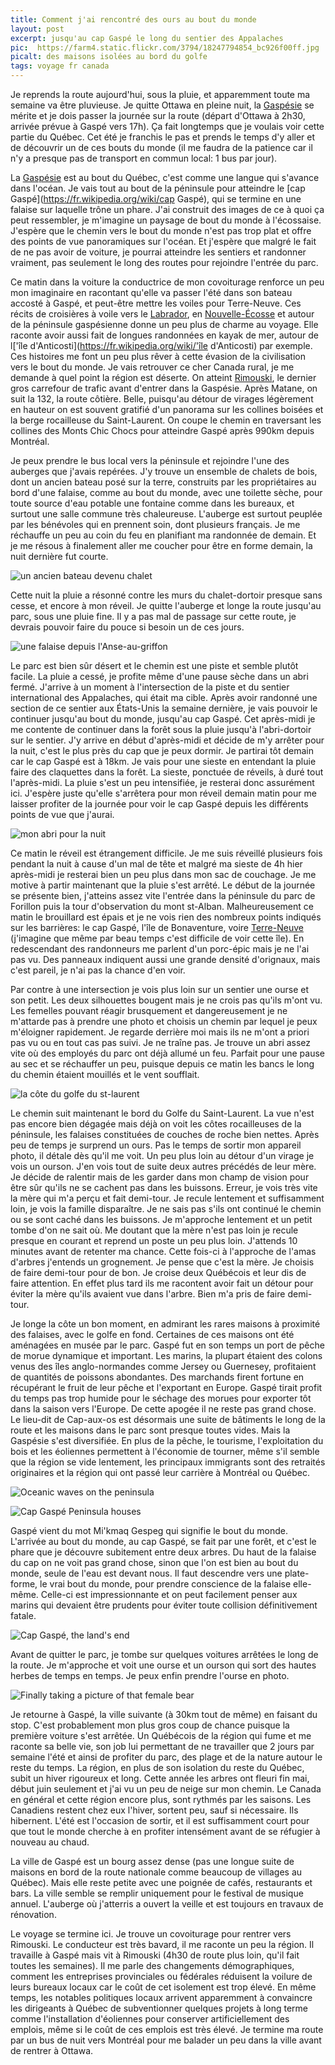 ```yaml
---
title: Comment j'ai rencontré des ours au bout du monde
layout: post
excerpt: jusqu'au cap Gaspé le long du sentier des Appalaches
pic:  https://farm4.static.flickr.com/3794/18247794854_bc926f00ff.jpg
picalt: des maisons isolées au bord du golfe
tags: voyage fr canada
---
```

Je reprends la route aujourd'hui, sous la pluie, et apparemment toute ma semaine va être pluvieuse.
Je quitte Ottawa en pleine nuit, la [Gaspésie](https://fr.wikipedia.org/wiki/Gaspésie) se mérite et je dois passer la journée sur la route (départ d'Ottawa à 2h30, arrivée prévue à Gaspé vers 17h).
Ça fait longtemps que je voulais voir cette partie du Québec. Cet été je franchis le pas et prends le temps d'y aller et de découvrir un de ces bouts du monde (il me faudra de la patience car il n'y a presque pas de transport en commun local: 1 bus par jour).

La [Gaspésie](https://fr.wikipedia.org/wiki/Gaspésie) est au bout du Québec, c'est comme une langue qui s'avance dans l'océan. Je vais tout au bout de la péninsule pour atteindre le [cap Gaspé](https://fr.wikipedia.org/wiki/cap Gaspé), qui se termine en une falaise sur laquelle trône un phare.
J'ai construit des images de ce à quoi ça peut ressembler, je m'imagine un paysage de bout du monde à l'écossaise. J'espère que le chemin vers le bout du monde n'est pas trop plat et offre des points de vue panoramiques sur l'océan. Et j'espère que malgré le fait de ne pas avoir de voiture, je pourrai atteindre les sentiers et randonner vraiment, pas seulement le long des routes pour rejoindre l'entrée du parc.

Ce matin dans la voiture la conductrice de mon covoiturage renforce un peu mon imaginaire en racontant qu'elle va passer l'été dans son bateau accosté à Gaspé, et peut-être mettre les voiles pour Terre-Neuve. Ces récits de croisières à voile vers le [Labrador](https://fr.wikipedia.org/wiki/Labrador), en [Nouvelle-Écosse](https://fr.wikipedia.org/wiki/Nouvelle-Écosse) et autour de la péninsule gaspésienne donne un peu plus de charme au voyage. Elle raconte avoir aussi fait de longues randonnées en kayak de mer, autour de l['île d'Anticosti](https://fr.wikipedia.org/wiki/'île d'Anticosti) par exemple. Ces histoires me font un peu plus rêver à cette évasion de la civilisation vers le bout du monde.
Je vais retrouver ce cher Canada rural, je me demande à quel point la région est déserte.
On atteint [Rimouski](https://fr.wikipedia.org/wiki/Rimouski), le dernier gros carrefour de trafic avant d'entrer dans la Gaspésie. Après Matane, on suit la 132, la route côtière. Belle, puisqu'au détour de virages légèrement en hauteur on est souvent gratifié d'un panorama sur les collines boisées et la berge rocailleuse du Saint-Laurent. On coupe le chemin en traversant les collines des Monts Chic Chocs pour atteindre Gaspé après 990km depuis Montréal.

Je peux prendre le bus local vers la péninsule et rejoindre l'une des auberges que j'avais repérées. J'y trouve un ensemble de chalets de bois, dont un ancien bateau posé sur la terre, construits par les propriétaires au bord d'une falaise, comme au bout du monde, avec une toilette sèche, pour toute source d'eau potable une fontaine comme dans les bureaux, et surtout une salle commune très chaleureuse. L'auberge est surtout peuplée par les bénévoles qui en prennent soin, dont plusieurs français.
Je me réchauffe un peu au coin du feu en planifiant ma randonnée de demain. Et je me résous à finalement aller me coucher pour être en forme demain, la nuit dernière fut courte.

![un ancien bateau devenu chalet](https://c1.staticflickr.com/1/484/18303675814_1f81b9de93_c_d.jpg)

Cette nuit la pluie a résonné contre les murs du chalet-dortoir presque sans cesse, et encore à mon réveil. Je quitte l'auberge et longe la route jusqu'au parc, sous une pluie fine. Il y a pas mal de passage sur cette route, je devrais pouvoir faire du pouce si besoin un de ces jours.

![une falaise depuis l'Anse-au-griffon](https://c2.staticflickr.com/4/3829/18303733434_7801ce151a_b_d.jpg)

Le parc est bien sûr désert et le chemin est une piste et semble plutôt facile. La pluie a cessé, je profite même d'une pause sèche dans un abri fermé.
J'arrive à un moment à l'intersection de la piste et du sentier international des Appalaches, qui était ma cible. Après avoir randonné une section de ce sentier aux États-Unis la semaine dernière, je vais pouvoir le continuer jusqu'au bout du monde, jusqu'au cap Gaspé. Cet après-midi je me contente de continuer dans la forêt sous la pluie jusqu'à l'abri-dortoir sur le sentier. J'y arrive en début d'après-midi et décide de m'y arrêter pour la nuit, c'est le plus près du cap que je peux dormir. Je partirai tôt demain car le cap Gaspé est à 18km. Je vais pour une sieste en entendant la pluie faire des claquettes dans la forêt. La sieste, ponctuée de réveils, à duré tout l'après-midi. La pluie s'est un peu intensifiée, je resterai donc assurément ici. J'espère juste qu'elle s'arrêtera pour mon réveil demain matin pour me laisser profiter de la journée pour voir le cap Gaspé depuis les différents points de vue que j'aurai.

![mon abri pour la nuit](https://farm1.static.flickr.com/538/18899892936_9191a184e4.jpg)

Ce matin le réveil est étrangement difficile. Je me suis réveillé plusieurs fois pendant la nuit à cause d'un mal de tête et malgré ma sieste de 4h hier après-midi je resterai bien un peu plus dans mon sac de couchage.
Je me motive à partir maintenant que la pluie s'est arrêté. Le début de la journée se présente bien, j'atteins assez vite l'entrée dans la péninsule du parc de Forillon puis la tour d'observation du mont st-Alban. Malheureusement ce matin le brouillard est épais et je ne vois rien des nombreux points indiqués sur les barrières: le cap Gaspé, l'île de Bonaventure, voire [Terre-Neuve](https://fr.wikipedia.org/wiki/Terre-Neuve) (j'imagine que même par beau temps c'est difficile de voir cette île).
En redescendant des randonneurs me parlent d'un porc-épic mais je ne l'ai pas vu. Des panneaux indiquent aussi une grande densité d'orignaux, mais c'est pareil, je n'ai pas la chance d'en voir.

Par contre à une intersection je vois plus loin sur un sentier une ourse et son petit. Les deux silhouettes bougent mais je ne crois pas qu'ils m'ont vu. Les femelles pouvant réagir brusquement et dangereusement je ne m'attarde pas à prendre une photo et choisis un chemin par lequel je peux m'éloigner rapidement. Je regarde derrière moi mais ils ne m'ont a priori pas vu ou en tout cas pas suivi. Je ne traîne pas.
Je trouve un abri assez vite où des employés du parc ont déjà allumé un feu. Parfait pour une pause au sec et se réchauffer un peu, puisque depuis ce matin les bancs le long du chemin étaient mouillés et le vent soufflait.

![la côte du golfe du st-laurent](https://c2.staticflickr.com/6/5507/18865239222_ae8bdd2ff5_b_d.jpg)

Le chemin suit maintenant le bord du Golfe du Saint-Laurent. La vue n'est pas encore bien dégagée mais déjà on voit les côtes rocailleuses de la péninsule, les falaises constituées de couches de roche bien nettes.
Après peu de temps je surprend un ours. Pas le temps de sortir mon appareil photo, il détale dès qu'il me voit.
Un peu plus loin au détour d'un virage je vois un ourson. J'en vois tout de suite deux autres précédés de leur mère. Je décide de ralentir mais de les garder dans mon champ de vision pour être sûr qu'ils ne se cachent pas dans les buissons. Erreur, je vois très vite la mère qui m'a perçu et fait demi-tour. Je recule lentement et suffisamment loin, je vois la famille disparaître. Je ne sais pas s'ils ont continué le chemin ou se sont caché dans les buissons. Je m'approche lentement et un petit tombe d'on ne sait où. Me doutant que la mère n'est pas loin je recule presque en courant et reprend un poste un peu plus loin. J'attends 10 minutes avant de retenter ma chance. Cette fois-ci à l'approche de l'amas d'arbres j'entends un grognement. Je pense que c'est la mère. Je choisis de faire demi-tour pour de bon.
Je croise deux Québécois et leur dis de faire attention. En effet plus tard ils me racontent avoir fait un détour pour éviter la mère qu'ils avaient vue dans l'arbre. Bien m'a pris de faire demi-tour.

Je longe la côte un bon moment, en admirant les rares maisons à proximité des falaises, avec le golfe en fond. Certaines de ces maisons ont été aménagées en musée par le parc. Gaspé fut en son temps un port de pêche de morue dynamique et important. Les marins, la plupart étaient des colons venus des îles anglo-normandes comme Jersey ou Guernesey, profitaient de quantités de poissons abondantes. Des marchands firent fortune en récupérant le fruit de leur pêche et l'exportant en Europe. Gaspé tirait profit du temps pas trop humide pour le séchage des morues pour exporter tôt dans la saison vers l'Europe. De cette apogée il ne reste pas grand chose. Le lieu-dit de Cap-aux-os est désormais une suite de bâtiments le long de la route et les maisons dans le parc sont presque toutes vides. Mais la Gaspésie s'est diversifiée. En plus de la pêche, le tourisme, l'exploitation du bois et les éoliennes permettent à l'économie de tourner, même s'il semble que la région se vide lentement, les principaux immigrants sont des retraités originaires et la région qui ont passé leur carrière à Montréal ou Québec.

![Oceanic waves on the peninsula](https://c2.staticflickr.com/6/5512/18682837158_1654e3827a_c_d.jpg)

![Cap Gaspé Peninsula houses](https://c2.staticflickr.com/4/3794/18247794854_bc926f00ff_c_d.jpg)

Gaspé vient du mot Mi'kmaq Gespeg qui signifie le bout du monde. L'arrivée au bout du monde, au cap Gaspé, se fait par une forêt, et c'est le phare que je découvre subitement entre deux arbres. Du haut de la falaise du cap on ne voit pas grand chose, sinon que l'on est bien au bout du monde, seule de l'eau est devant nous. Il faut descendre vers une plate-forme, le vrai bout du monde, pour prendre conscience de la falaise elle-même. Celle-ci est impressionnante et on peut facilement penser aux marins qui devaient être prudents pour éviter toute collision définitivement fatale.

![Cap Gaspé, the land's end](https://c2.staticflickr.com/6/5326/18682760230_a45ac742d7_b_d.jpg)

Avant de quitter le parc, je tombe sur quelques voitures arrêtées le long de la route. Je m'approche et voit une ourse et un ourson qui sort des hautes herbes de temps en temps. Je peux enfin prendre l'ourse en photo.

![Finally taking a picture of that female bear](https://c2.staticflickr.com/4/3772/18684151019_cf18656d3c_b_d.jpg)

Je retourne à Gaspé, la ville suivante (à 30km tout de même) en faisant du stop. C'est probablement mon plus gros coup de chance puisque la première voiture s'est arrêtée. Un Québécois de la région qui fume et me raconte sa belle vie, son job lui permettant de ne travailler que 2 jours par semaine l'été et ainsi de profiter du parc, des plage et de la nature autour le reste du temps. La région, en plus de son isolation du reste du Québec, subit un hiver rigoureux et long. Cette année les arbres ont fleuri fin mai, début juin seulement et j'ai vu un peu de neige sur mon chemin. Le Canada en général et cette région encore plus, sont rythmés par les saisons. Les Canadiens restent chez eux l'hiver, sortent peu, sauf si nécessaire. Ils hibernent. L'été est l'occasion de sortir, et il est suffisamment court pour que tout le monde cherche à en profiter intensément avant de se réfugier à nouveau au chaud.

La ville de Gaspé est un bourg assez dense (pas une longue suite de maisons en bord de la route nationale comme beaucoup de villages au Québec). Mais elle reste petite avec une poignée de cafés, restaurants et bars. La ville semble se remplir uniquement pour le festival de musique annuel. L'auberge où j'atterris a ouvert la veille et est toujours en travaux de rénovation.

Le voyage se termine ici. Je trouve un covoiturage pour rentrer vers Rimouski. Le conducteur est très bavard, il me raconte un peu la région. Il travaille à Gaspé mais vit à Rimouski (4h30 de route plus loin, qu'il fait toutes les semaines). Il me parle des changements démographiques, comment les entreprises provinciales ou fédérales réduisent la voilure de leurs bureaux locaux car le coût de cet isolement est trop élevé. En même temps, les notables politiques locaux arrivent apparemment à convaincre les dirigeants à Québec de subventionner quelques projets à long terme comme l'installation d'éoliennes pour conserver artificiellement des emplois, même si le coût de ces emplois est très élevé.
Je termine ma route par un bus de nuit vers Montréal pour me balader un peu dans la ville avant de rentrer à Ottawa.
